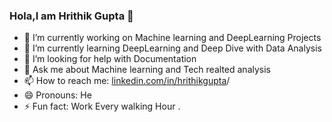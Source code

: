 ### Hola,I am Hrithik Gupta 👋
- 🔭 I’m currently working on Machine learning and DeepLearning Projects
- 🌱 I’m currently learning DeepLearning and Deep Dive with Data Analysis
- 🤔 I’m looking for help with Documentation
- 💬 Ask me about Machine learning and Tech realted analysis
- 📫 How to reach me: [linkedin.com/in/hrithikgupta](linkedin.com/in/hrithikgupta/)/
- 😄 Pronouns: He
- ⚡ Fun fact: Work Every walking Hour .
